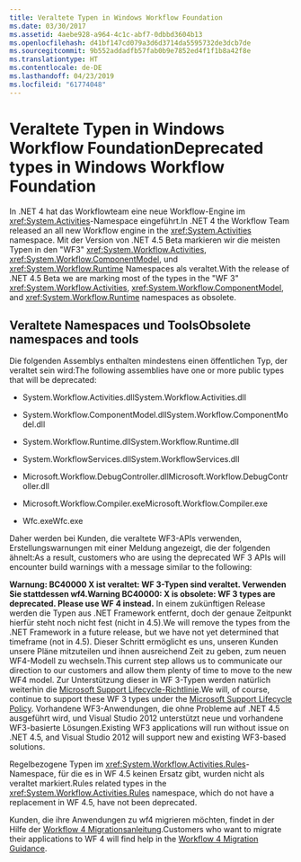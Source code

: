 ```yaml
---
title: Veraltete Typen in Windows Workflow Foundation
ms.date: 03/30/2017
ms.assetid: 4aebe928-a964-4c1c-abf7-0dbbd3604b13
ms.openlocfilehash: d41bf147cd079a3d6d3714da5595732de3dcb7de
ms.sourcegitcommit: 9b552addadfb57fab0b9e7852ed4f1f1b8a42f8e
ms.translationtype: HT
ms.contentlocale: de-DE
ms.lasthandoff: 04/23/2019
ms.locfileid: "61774048"
---
```

# <a name="deprecated-types-in-windows-workflow-foundation"></a><span data-ttu-id="16418-102">Veraltete Typen in Windows Workflow Foundation</span><span class="sxs-lookup"><span data-stu-id="16418-102">Deprecated types in Windows Workflow Foundation</span></span>
<span data-ttu-id="16418-103">In .NET 4 hat das Workflowteam eine neue Workflow-Engine im <xref:System.Activities>-Namespace eingeführt.</span><span class="sxs-lookup"><span data-stu-id="16418-103">In .NET 4 the Workflow Team released an all new Workflow engine in the <xref:System.Activities> namespace.</span></span> <span data-ttu-id="16418-104">Mit der Version von .NET 4.5 Beta markieren wir die meisten Typen in den "WF3" <xref:System.Workflow.Activities>, <xref:System.Workflow.ComponentModel>, und <xref:System.Workflow.Runtime> Namespaces als veraltet.</span><span class="sxs-lookup"><span data-stu-id="16418-104">With the release of .NET 4.5 Beta we are marking most of the types in the "WF 3" <xref:System.Workflow.Activities>, <xref:System.Workflow.ComponentModel>, and  <xref:System.Workflow.Runtime> namespaces as obsolete.</span></span>  
  
## <a name="obsolete-namespaces-and-tools"></a><span data-ttu-id="16418-105">Veraltete Namespaces und Tools</span><span class="sxs-lookup"><span data-stu-id="16418-105">Obsolete namespaces and tools</span></span>  
 <span data-ttu-id="16418-106">Die folgenden Assemblys enthalten mindestens einen öffentlichen Typ, der veraltet sein wird:</span><span class="sxs-lookup"><span data-stu-id="16418-106">The following assemblies have one or more public types that will be deprecated:</span></span>  
  
- <span data-ttu-id="16418-107">System.Workflow.Activities.dll</span><span class="sxs-lookup"><span data-stu-id="16418-107">System.Workflow.Activities.dll</span></span>  
  
- <span data-ttu-id="16418-108">System.Workflow.ComponentModel.dll</span><span class="sxs-lookup"><span data-stu-id="16418-108">System.Workflow.ComponentModel.dll</span></span>  
  
- <span data-ttu-id="16418-109">System.Workflow.Runtime.dll</span><span class="sxs-lookup"><span data-stu-id="16418-109">System.Workflow.Runtime.dll</span></span>  
  
- <span data-ttu-id="16418-110">System.WorkflowServices.dll</span><span class="sxs-lookup"><span data-stu-id="16418-110">System.WorkflowServices.dll</span></span>  
  
- <span data-ttu-id="16418-111">Microsoft.Workflow.DebugController.dll</span><span class="sxs-lookup"><span data-stu-id="16418-111">Microsoft.Workflow.DebugController.dll</span></span>  
  
- <span data-ttu-id="16418-112">Microsoft.Workflow.Compiler.exe</span><span class="sxs-lookup"><span data-stu-id="16418-112">Microsoft.Workflow.Compiler.exe</span></span>  
  
- <span data-ttu-id="16418-113">Wfc.exe</span><span class="sxs-lookup"><span data-stu-id="16418-113">Wfc.exe</span></span>  
  
 <span data-ttu-id="16418-114">Daher werden bei Kunden, die veraltete WF3-APIs verwenden, Erstellungswarnungen mit einer Meldung angezeigt, die der folgenden ähnelt:</span><span class="sxs-lookup"><span data-stu-id="16418-114">As a result, customers who are using the deprecated WF 3 APIs will encounter build warnings with a message similar to the following:</span></span>  
  
 <span data-ttu-id="16418-115">**Warnung: BC40000 X ist veraltet: WF 3-Typen sind veraltet. Verwenden Sie stattdessen wf4.**</span><span class="sxs-lookup"><span data-stu-id="16418-115">**Warning BC40000: X is obsolete: WF 3 types are deprecated. Please use WF 4 instead.**</span></span> <span data-ttu-id="16418-116">In einem zukünftigen Release werden die Typen aus .NET Framework entfernt, doch der genaue Zeitpunkt hierfür steht noch nicht fest (nicht in 4.5).</span><span class="sxs-lookup"><span data-stu-id="16418-116">We will remove the types from the .NET Framework in a future release, but we have not yet determined that timeframe (not in 4.5).</span></span> <span data-ttu-id="16418-117">Dieser Schritt ermöglicht es uns, unseren Kunden unsere Pläne mitzuteilen und ihnen ausreichend Zeit zu geben, zum neuen WF4-Modell zu wechseln.</span><span class="sxs-lookup"><span data-stu-id="16418-117">This current step allows us to communicate our direction to our customers and allow them plenty of time to move to the new WF4 model.</span></span> <span data-ttu-id="16418-118">Zur Unterstützung dieser in WF 3-Typen werden natürlich weiterhin die [Microsoft Support Lifecycle-Richtlinie](https://aka.ms/MicrosoftSupportLifecycle).</span><span class="sxs-lookup"><span data-stu-id="16418-118">We will, of course, continue to support these WF 3 types under the [Microsoft Support Lifecycle Policy](https://aka.ms/MicrosoftSupportLifecycle).</span></span> <span data-ttu-id="16418-119">Vorhandene WF3-Anwendungen, die ohne Probleme auf .NET 4.5 ausgeführt wird, und Visual Studio 2012 unterstützt neue und vorhandene WF3-basierte Lösungen.</span><span class="sxs-lookup"><span data-stu-id="16418-119">Existing WF3 applications will run without issue on .NET 4.5, and Visual Studio 2012 will support new and existing WF3-based solutions.</span></span>  
  
 <span data-ttu-id="16418-120">Regelbezogene Typen im <xref:System.Workflow.Activities.Rules>-Namespace, für die es in WF 4.5 keinen Ersatz gibt, wurden nicht als veraltet markiert.</span><span class="sxs-lookup"><span data-stu-id="16418-120">Rules related types in the <xref:System.Workflow.Activities.Rules> namespace, which do not have a replacement in WF 4.5, have not been deprecated.</span></span>  
  
 <span data-ttu-id="16418-121">Kunden, die ihre Anwendungen zu wf4 migrieren möchten, findet in der Hilfe der [Workflow 4 Migrationsanleitung](migration-guidance.md).</span><span class="sxs-lookup"><span data-stu-id="16418-121">Customers who want to migrate their applications to WF 4 will find help in the [Workflow 4 Migration Guidance](migration-guidance.md).</span></span>
